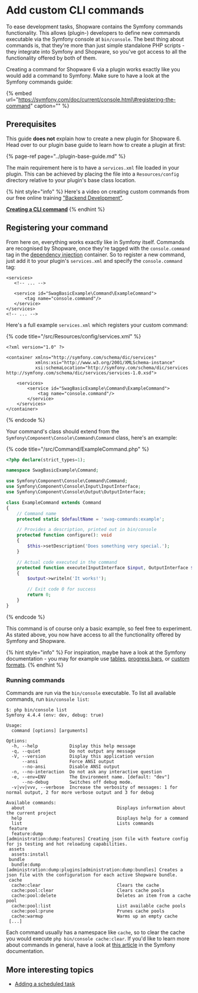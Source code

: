 # Add custom CLI commands

To ease development tasks, Shopware contains the Symfony commands functionality. This allows \(plugin-\) developers to define new commands executable via the Symfony console at `bin/console`. The best thing about commands is, that they're more than just simple standalone PHP scripts - they integrate into Symfony and Shopware, so you've got access to all the functionality offered by both of them.

Creating a command for Shopware 6 via a plugin works exactly like you would add a command to Symfony. Make sure to have a look at the Symfony commands guide:
<!-- markdown-link-check-disable-next-line -->
{% embed url="https://symfony.com/doc/current/console.html\#registering-the-command" caption="" %}

## Prerequisites

This guide **does not** explain how to create a new plugin for Shopware 6. Head over to our plugin base guide to learn how to create a plugin at first:

{% page-ref page="../plugin-base-guide.md" %}

The main requirement here is to have a `services.xml` file loaded in your plugin. This can be achieved by placing the file into a `Resources/config` directory relative to your plugin's base class location.

<!-- markdown-link-check-disable-next-line -->
{% hint style="info" %}
Here's a video on creating custom commands from our free online training ["Backend Development"](https://academy.shopware.com/courses/shopware-6-backend-development-with-jisse-reitsma).

**[Creating a CLI command](https://www.youtube.com/watch?v=OL_qNVLLyaI)**
{% endhint %}

## Registering your command

From here on, everything works exactly like in Symfony itself. Commands are recognised by Shopware, once they're tagged with the `console.command` tag in the [dependency injection](dependency-injection.md) container. So to register a new command, just add it to your plugin's `services.xml` and specify the `console.command` tag:

```markup
<services>
   <!-- ... -->

   <service id="SwagBasicExample\Command\ExampleCommand">
       <tag name="console.command"/>
   </service>
</services>
<!-- ... -->
```

Here's a full example `services.xml` which registers your custom command:

{% code title="<plugin root>/src/Resources/config/services.xml" %}
```markup
<?xml version="1.0" ?>

<container xmlns="http://symfony.com/schema/dic/services"
           xmlns:xsi="http://www.w3.org/2001/XMLSchema-instance"
           xsi:schemaLocation="http://symfony.com/schema/dic/services http://symfony.com/schema/dic/services/services-1.0.xsd">

    <services>
        <service id="SwagBasicExample\Command\ExampleCommand">
            <tag name="console.command"/>
        </service>
    </services>
</container>
```
{% endcode %}

Your command's class should extend from the `Symfony\Component\Console\Command\Command` class, here's an example:

{% code title="<plugin root>/src/Command/ExampleCommand.php" %}
```php
<?php declare(strict_types=1);

namespace SwagBasicExample\Command;

use Symfony\Component\Console\Command\Command;
use Symfony\Component\Console\Input\InputInterface;
use Symfony\Component\Console\Output\OutputInterface;

class ExampleCommand extends Command
{
    // Command name
    protected static $defaultName = 'swag-commands:example';

    // Provides a description, printed out in bin/console
    protected function configure(): void
    {
        $this->setDescription('Does something very special.');
    }

    // Actual code executed in the command
    protected function execute(InputInterface $input, OutputInterface $output): int
    {
        $output->writeln('It works!');

        // Exit code 0 for success
        return 0;
    }
}
```
{% endcode %}

This command is of course only a basic example, so feel free to experiment. As stated above, you now have access to all the functionality offered by Symfony and Shopware.

{% hint style="info" %}
For inspiration, maybe have a look at the Symfony documentation - you may for example use [tables](https://symfony.com/doc/current/components/console/helpers/table.html), [progress bars](https://symfony.com/doc/current/components/console/helpers/progressbar.html), or [custom formats](https://symfony.com/doc/current/components/console/helpers/formatterhelper.html).
{% endhint %}

### Running commands

Commands are run via the `bin/console` executable. To list all available commands, run `bin/console list`:

```text
$: php bin/console list
Symfony 4.4.4 (env: dev, debug: true)

Usage:
  command [options] [arguments]

Options:
  -h, --help            Display this help message
  -q, --quiet           Do not output any message
  -V, --version         Display this application version
      --ansi            Force ANSI output
      --no-ansi         Disable ANSI output
  -n, --no-interaction  Do not ask any interactive question
  -e, --env=ENV         The Environment name. [default: "dev"]
      --no-debug        Switches off debug mode.
  -v|vv|vvv, --verbose  Increase the verbosity of messages: 1 for normal output, 2 for more verbose output and 3 for debug

Available commands:
  about                                   Displays information about the current project
  help                                    Displays help for a command
  list                                    Lists commands
 feature
  feature:dump                            [administration:dump:features] Creating json file with feature config for js testing and hot reloading capabilities.
 assets
  assets:install                          
 bundle
  bundle:dump                              [administration:dump:plugins|administration:dump:bundles] Creates a json file with the configuration for each active Shopware bundle.
 cache
  cache:clear                             Clears the cache
  cache:pool:clear                        Clears cache pools
  cache:pool:delete                       Deletes an item from a cache pool
  cache:pool:list                         List available cache pools
  cache:pool:prune                        Prunes cache pools
  cache:warmup                            Warms up an empty cache
 [...]
```

Each command usually has a namespace like `cache`, so to clear the cache you would execute `php bin/console cache:clear`. If you'd like to learn more about commands in general, have a look at [this article](https://symfony.com/doc/current/console.html) in the Symfony documentation.

## More interesting topics

* [Adding a scheduled task](add-scheduled-task.md)

